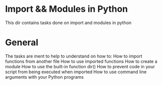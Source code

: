 # Import && Modules in Python

This dir contains tasks done on import and modules in python

# General
The tasks are ment to help to understand on how to:
How to import functions from another file
How to use imported functions
How to create a module
How to use the built-in function dir()
How to prevent code in your script from being executed when imported
How to use command line arguments with your Python programs
